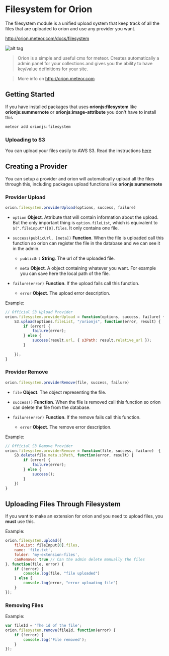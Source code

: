 Filesystem for Orion
====================

The filesystem module is a unified upload system that keep track
of all the files that are uploaded to orion and use any provider
you want.

http://orion.meteor.com/docs/filesystem

![alt tag](http://i.imgur.com/Rl3Mpvi.jpg)

> Orion is a simple and useful cms for meteor. 
Creates automatically a admin panel for 
your collections and gives you the ability 
to have key/value definitions for your site.

> More info on http://orion.meteor.com

## Getting Started

If you have installed packages that uses **orionjs:filesystem** like 
**orionjs:summernote** or **orionjs:image-attribute** you don't have
to install this

```sh
meteor add orionjs:filesystem
```

### Uploading to S3 

You can upload your files easily to AWS S3.
Read the instructions [here](https://github.com/orionjs/s3)

## Creating a Provider

You can setup a provider and orion will automatically upload 
all the files through this, including packages upload functions
like **orionjs:summernote**

### Provider Upload

```js
orion.filesystem.providerUpload(options, success, failure)
``` 

- ```option``` **Object**. Attribute that will contain information about the upload.
But the only important thing is ```option.fileList```, which is equivalent
to ```$(".fileinput")[0].files```. It only contains one file.

- ```success(publicUrl, [meta])``` **Function**. When the file is uploaded call this function so orion
can register the file in the database and we can see it in the admin.

	- ```publicUrl``` **String**. The url of the uploaded file.

	- ```meta``` **Object**. A object containing whatever you want. For example 
	you can save here the local path of the file.

- ```failure(error)``` **Function**. If the upload fails call this function.
	
	- ```error``` **Object**. The upload error description.

Example: 

```js
// Official S3 Upload Provider
orion.filesystem.providerUpload = function(options, success, failure) {
	S3.upload(options.fileList, "/orionjs", function(error, result) {
		if (error) {
			failure(error);
		} else {
			success(result.url, { s3Path: result.relative_url });
		}
    	
    });
}
```

### Provider Remove

```js
orion.filesystem.providerRemove(file, success, failure)
``` 

- ```file``` **Object**. The object representing the file.

- ```success()``` **Function**. When the file is removed call this function so orion
can delete the file from the database.

- ```failure(error)``` **Function**. If the remove fails call this function.
	
	- ```error``` **Object**. The remove error description.

Example: 

```js
// Official S3 Remove Provider
orion.filesystem.providerRemove = function(file, success, failure)  {
	S3.delete(file.meta.s3Path, function(error, result) {
		if (error) {
			failure(error);
		} else {
			success();
		}
	})
}
```

## Uploading Files Through Filesystem

If you want to make an extension for orion and
you need to upload files, you **must** use this.

Example:

```js
orion.filesystem.upload({
    fileList: fileInput[0].files, 
    name: 'file.txt', 
    folder: 'my-extension-files', 
    canRemove: true // Can the admin delete manually the files
}, function(file, error) {
    if (!error) {
        console.log(file, "file uploaded")
    } else {
        console.log(error, "error uploading file")
    }
});
```

### Removing Files

Example:

```js
var fileId = 'The id of the file';
orion.filesystem.remove(fileId, function(error) {
	if (!error) {
		console.log('File removed');
	}
});
```
